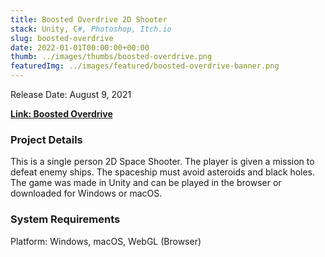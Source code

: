 ```yaml
---
title: Boosted Overdrive 2D Shooter
stack: Unity, C#, Photoshop, Itch.io
slug: boosted-overdrive
date: 2022-01-01T00:00:00+00:00
thumb: ../images/thumbs/boosted-overdrive.png
featuredImg: ../images/featured/boosted-overdrive-banner.png
---
```


Release Date: August 9, 2021

[**Link: Boosted Overdrive**](https://pablomarcel.itch.io/boosted-overdrive)

### Project Details

This is a single person 2D Space Shooter. The player is given a mission to defeat enemy ships. The spaceship must avoid asteroids and black holes. 
The game was made in Unity and can be played in the browser or downloaded for Windows or macOS. 

### System Requirements

Platform: Windows, macOS, WebGL (Browser)
